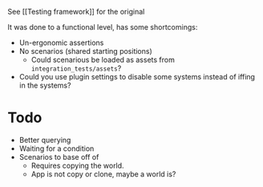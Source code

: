 See [[Testing framework]] for the original

It was done to a functional level, has some shortcomings:
- Un-ergonomic assertions
- No scenarios (shared starting positions)
	- Could scenarious be loaded as assets from `integration_tests/assets`?
- Could you use plugin settings to disable some systems instead of iffing in the systems?

# Todo
- Better querying
- Waiting for a condition
- Scenarios to base off of
	- Requires copying the world.
	- App is not copy or clone, maybe a world is?